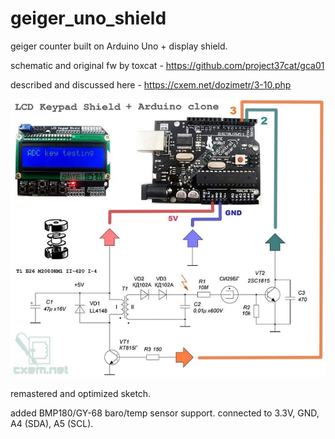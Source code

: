# geiger_uno_shield
geiger counter built on Arduino Uno + display shield.

schematic and original fw by toxcat - https://github.com/project37cat/gca01

described and discussed here - https://cxem.net/dozimetr/3-10.php

![Screenshot](schematic.jpg)

remastered and optimized sketch.

added BMP180/GY-68 baro/temp sensor support. connected to 3.3V, GND, A4 (SDA), A5 (SCL).
